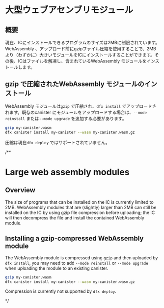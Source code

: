 # 大型ウェブアセンブリモジュール

## 概要

現在、ICにインストールできるプログラムのサイズは2MBに制限されています。
WebAssembly 、アップロード前にgzipファイル圧縮を使用することで、2MBより（わずかに）大きいモジュールをICにインストールすることができます。その後、ICはファイルを解凍し、含まれているWebAssembly モジュールをインストールします。

## gzip で圧縮されたWebAssembly モジュールのインストール

WebAssembly モジュールは`gzip` で圧縮され、`dfx install` でアップロードされます。既存のcanister にモジュールをアップロードする場合は、`--mode reinstall` または`--mode upgrade` を追加する必要があります。

``` bash
gzip my-canister.wasm
dfx canister install my-canister --wasm my-canister.wasm.gz
```

圧縮は現在`dfx deploy` ではサポートされていません。

/**
# Large web assembly modules

## Overview

The size of programs that can be installed on the IC is currently limited to 2MB.
WebAssembly modules that are (slightly) larger than 2MB can still be installed on the IC by using gzip file compression before uploading; the IC will then decompress the file and install the contained WebAssembly module.

## Installing a gzip-compressed WebAssembly module

The WebAssembly module is compressed using `gzip` and then uploaded by `dfx install`, you may need to add `--mode reinstall` or `--mode upgrade` when uploading the module to an existing canister.

``` bash
gzip my-canister.wasm
dfx canister install my-canister --wasm my-canister.wasm.gz
```

Compression is currently not supported by `dfx deploy`.

*/